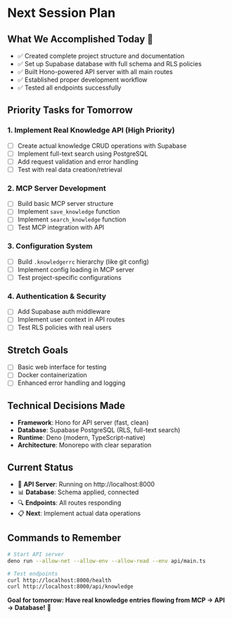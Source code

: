 # Next Session Plan

## What We Accomplished Today 🎉
- ✅ Created complete project structure and documentation
- ✅ Set up Supabase database with full schema and RLS policies
- ✅ Built Hono-powered API server with all main routes
- ✅ Established proper development workflow
- ✅ Tested all endpoints successfully

## Priority Tasks for Tomorrow

### 1. Implement Real Knowledge API (High Priority)
- [ ] Create actual knowledge CRUD operations with Supabase
- [ ] Implement full-text search using PostgreSQL
- [ ] Add request validation and error handling
- [ ] Test with real data creation/retrieval

### 2. MCP Server Development
- [ ] Build basic MCP server structure
- [ ] Implement `save_knowledge` function
- [ ] Implement `search_knowledge` function  
- [ ] Test MCP integration with API

### 3. Configuration System
- [ ] Build `.knowledgerrc` hierarchy (like git config)
- [ ] Implement config loading in MCP server
- [ ] Test project-specific configurations

### 4. Authentication & Security
- [ ] Add Supabase auth middleware
- [ ] Implement user context in API routes
- [ ] Test RLS policies with real users

## Stretch Goals
- [ ] Basic web interface for testing
- [ ] Docker containerization
- [ ] Enhanced error handling and logging

## Technical Decisions Made
- **Framework**: Hono for API server (fast, clean)
- **Database**: Supabase PostgreSQL (RLS, full-text search)
- **Runtime**: Deno (modern, TypeScript-native)
- **Architecture**: Monorepo with clear separation

## Current Status
- 🚀 **API Server**: Running on http://localhost:8000
- 📊 **Database**: Schema applied, connected
- 🔍 **Endpoints**: All routes responding
- 📋 **Next**: Implement actual data operations

## Commands to Remember
```bash
# Start API server
deno run --allow-net --allow-env --allow-read --env api/main.ts

# Test endpoints
curl http://localhost:8000/health
curl http://localhost:8000/api/knowledge
```

**Goal for tomorrow: Have real knowledge entries flowing from MCP → API → Database!** 🎯